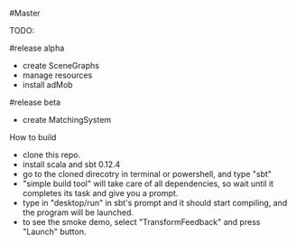 #Master

TODO:

#release alpha
* create SceneGraphs
* manage resources
* install adMob

#release beta
* create MatchingSystem



How to build

* clone this repo.
* install scala and sbt 0.12.4
* go to the cloned direcotry in terminal or powershell, and type "sbt"
* "simple build tool" will take care of all dependencies, so wait until it completes its task and give you a prompt.
* type in "desktop/run" in sbt's prompt and it should start compiling, and the program will be launched. 
* to see the smoke demo, select "TransformFeedback" and press "Launch" button.
